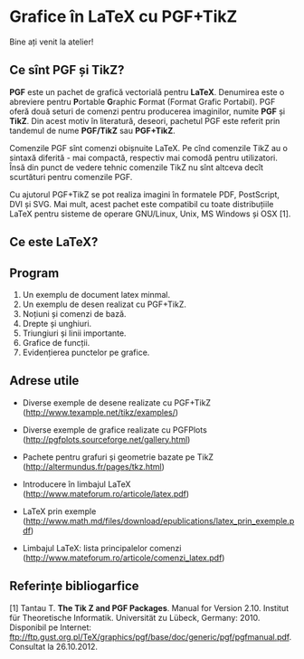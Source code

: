 Grafice în LaTeX cu PGF+TikZ
============================

Bine ați venit la atelier!

Ce sînt PGF și TikZ?
--------------------
**PGF** este un pachet de grafică vectorială pentru **LaTeX**.
Denumirea este o abreviere pentru **P**ortable **G**raphic **F**ormat (Format Grafic Portabil).
PGF oferă două seturi de comenzi pentru producerea imaginilor, numite **PGF** și **TikZ**.
Din acest motiv în literatură, deseori, pachetul PGF este referit prin tandemul de nume **PGF/TikZ** sau **PGF+TikZ**.

Comenzile PGF sînt comenzi obișnuite LaTeX.
Pe cînd comenzile TikZ au o sintaxă diferită - mai compactă, respectiv mai comodă pentru utilizatori.
Însă din punct de vedere tehnic comenzile TikZ nu sînt altceva decît scurtături pentru comenzile PGF.

Cu ajutorul PGF+TikZ se pot realiza imagini în formatele PDF, PostScript, DVI și SVG.
Mai mult, acest pachet este compatibil cu toate distribuțiile LaTeX pentru sisteme de operare GNU/Linux, Unix, MS Windows și OSX [1].

Ce este LaTeX?
--------------




Program
-------
1. Un exemplu de document latex minmal.
2. Un exemplu de desen realizat cu PGF+TikZ.
3. Noțiuni și comenzi de bază.
4. Drepte și unghiuri.
5. Triungiuri și linii importante.
6. Grafice de funcții.
7. Evidențierea punctelor pe grafice.

Adrese utile
------------

* Diverse exemple de desene realizate cu PGF+TikZ (http://www.texample.net/tikz/examples/)

* Diverse exemple de grafice realizate cu PGFPlots (http://pgfplots.sourceforge.net/gallery.html)

* Pachete pentru grafuri și geometrie bazate pe TikZ (http://altermundus.fr/pages/tkz.html)

* Introducere în limbajul LaTeX (http://www.mateforum.ro/articole/latex.pdf)

* LaTeX prin exemple (http://www.math.md/files/download/epublications/latex_prin_exemple.pdf)

* Limbajul LaTeX: lista principalelor comenzi (http://www.mateforum.ro/articole/comenzi_latex.pdf)
 
Referințe bibliogarfice
-----------------------

[1] Tantau T. **The Tik Z and PGF Packages**. Manual for Version 2.10. Institut für Theoretische Informatik. Universität zu Lübeck, Germany: 2010. Disponibil pe Internet: ftp://ftp.gust.org.pl/TeX/graphics/pgf/base/doc/generic/pgf/pgfmanual.pdf. Consultat la 26.10.2012.
